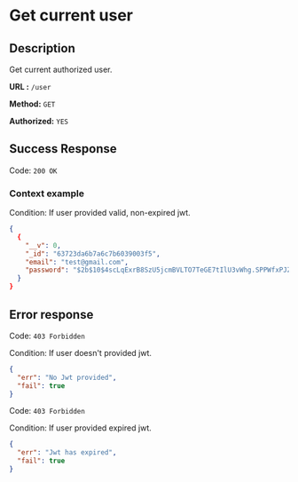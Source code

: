 # Get current user

## Description

Get current authorized user.

<b>URL :</b> `/user`

<b>Method:</b> `GET`

<b>Authorized:</b> `YES`

## Success Response

Code: `200 OK`

### Context example

Condition: If user provided valid, non-expired jwt.

```json
{
  {
    "__v": 0,
    "_id": "63723da6b7a6c7b6039003f5",
    "email": "test@gmail.com",
    "password": "$2b$10$4scLqExrB8SzU5jcmBVLTO7TeGE7tIlU3vWhg.SPPWfxPJZEhipd.",
  }
}
```

## Error response

Code: `403 Forbidden`

Condition: If user doesn't provided jwt.

```json
{
  "err": "No Jwt provided",
  "fail": true
}
```

Code: `403 Forbidden`

Condition: If user provided expired jwt.

```json
{
  "err": "Jwt has expired",
  "fail": true
}
```
